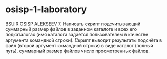 # osisp-1-laboratory
BSUIR OSISP ALEKSEEV
7. Написать скрипт подсчитывающий суммарный размер файлов в заданном каталоге
и всех его подкаталогах (имя каталога задаётся пользователем в качестве
аргумента командной строки). Скрипт выводит результаты подсчёта в файл (второй
аргумент командной строки) в виде каталог (полный путь), суммарный размер
файлов число просмотренных файлов.
